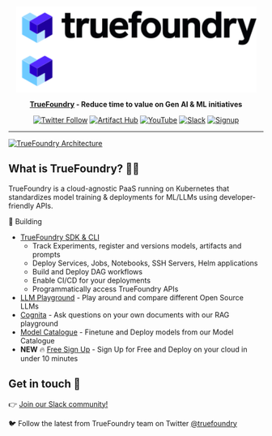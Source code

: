 <div align="center" style="text-align: center">

<p style="text-align: center">
  <img height="85" align="center" src="https://github.com/truefoundry/.github/blob/main/profile/assets/TF-dark.svg#gh-light-mode-only" alt="TrueFoundry"><img height="85" align="center" src="https://github.com/truefoundry/.github/blob/main/profile/assets/TF-white.svg#gh-dark-mode-only" alt="TrueFoundry">
</p>

**[TrueFoundry](https://truefoundry.com) - Reduce time to value on Gen AI & ML initiatives**

[![Twitter Follow](https://img.shields.io/twitter/follow/truefoundry?style=social)](https://twitter.com/truefoundry) [![Artifact Hub](https://img.shields.io/endpoint?url=https://artifacthub.io/badge/repository/truefoundry)](https://artifacthub.io/packages/search?repo=truefoundry) [![YouTube](https://img.shields.io/badge/truefoundry-ff0800?logo=youtube&logoColor=white)](https://www.youtube.com/@truefoundry) [![Slack](https://img.shields.io/badge/Join-Slack-541A54?logo=slack)](https://join.slack.com/t/truefoundry/shared_invite/zt-1siovkugy-yJLZF2FPz7HQjNxmKMuZSg) [![Signup](https://img.shields.io/badge/SignUp-07CCFF)](https://www.truefoundry.com/register)

</div>

---

[![TrueFoundry Architecture](https://github.com/truefoundry/.github/assets/67226124/9ea1a290-c257-48b8-b395-9b967674ff7b)](http://truefoundry.com)

## What is TrueFoundry? 👩‍🍳

TrueFoundry is a cloud-agnostic PaaS running on Kubernetes that standardizes model training & deployments for ML/LLMs using developer-friendly APIs.

🔨 Building
- [TrueFoundry SDK & CLI](https://pypi.org/project/truefoundry/)
    - Track Experiments, register and versions models, artifacts and prompts
    - Deploy Services, Jobs, Notebooks, SSH Servers, Helm applications
    - Build and Deploy DAG workflows
    - Enable CI/CD for your deployments
    - Programmatically access TrueFoundry APIs
- [LLM Playground](https://llm-playground.truefoundry.com) - Play around and compare different Open Source LLMs
- [Cognita](https://cognita.truefoundry.com) - Ask questions on your own documents with our RAG playground
- [Model Catalogue](https://www.truefoundry.com/llmops) - Finetune and Deploy models from our Model Catalogue
- **NEW** :fire: [Free Sign Up](https://www.truefoundry.com/register) - Sign Up for Free and Deploy on your cloud in under 10 minutes
 

## Get in touch 💬

👉 [Join our Slack community!](https://join.slack.com/t/truefoundry/shared_invite/zt-1siovkugy-yJLZF2FPz7HQjNxmKMuZSg)

🐦 Follow the latest from TrueFoundry team on Twitter [@truefoundry](https://twitter.com/truefoundry)
